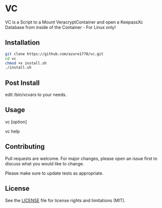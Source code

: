 # VC

VC is a Script to a Mount VeracryptContainer and open a KeepassXc Database from inside of the Container - For Linux only!

## Installation


```bash
git clone https://github.com/azure1770/vc.git
cd vc
chmod +x install.sh
./install.sh
```
## Post Install
edit /bin/vcvars to your needs.

## Usage
vc [option]

vc help

## Contributing

Pull requests are welcome. For major changes, please open an issue first
to discuss what you would like to change.

Please make sure to update tests as appropriate.

## License

See the [LICENSE](LICENSE.md) file for license rights and limitations (MIT).
